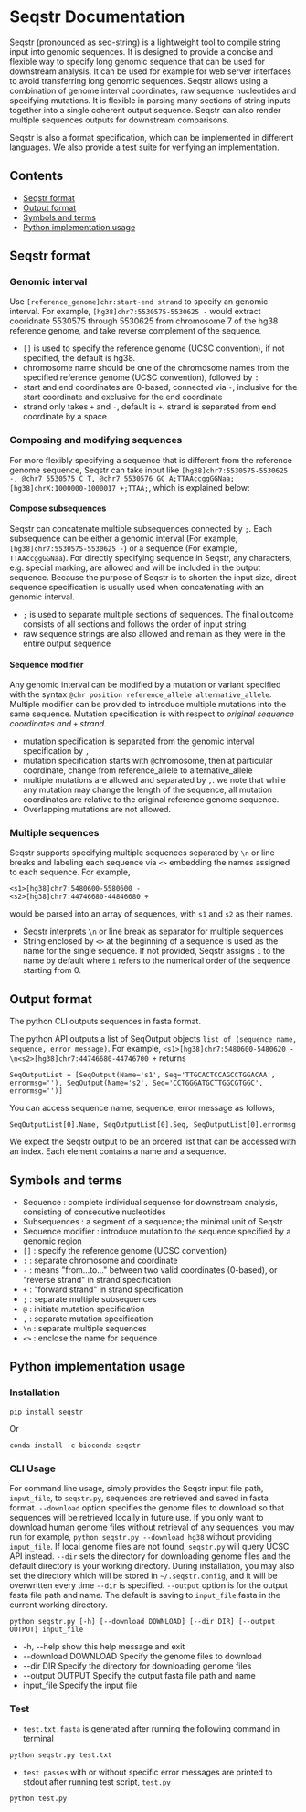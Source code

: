 # Seqstr Documentation

Seqstr (pronounced as seq-string) is a lightweight tool to compile string input into genomic sequences. It is designed to provide a concise and flexible way to specify long genomic sequence that can be used for downstream analysis. It can be used for example for web server interfaces to avoid transferring long genomic sequences. Seqstr allows using a combination of genome interval coordinates, raw sequence nucleotides and specifying mutations. It is flexible in parsing many sections of string inputs together into a single coherent output sequence. Seqstr can also render multiple sequences outputs for downstream comparisons.  

Seqstr is also a format specification, which can be implemented in different languages. We also provide a test suite for verifying an implementation.

## Contents

- [Seqstr format](#Seqstr-format)
- [Output format](#Output-format)
- [Symbols and terms](#Symbols-and-terms)
- [Python implementation usage](#Python-implementation-usage)

## Seqstr format
### Genomic interval

Use `[reference_genome]chr:start-end strand` to specify an genomic interval. For example, `[hg38]chr7:5530575-5530625 -` would extract cooridnate 5530575 through 5530625 from chromosome 7 of the hg38 reference genome, and take reverse complement of the sequence. 

- `[]` is used to specify the reference genome (UCSC convention), if not specified, the default is hg38.
- chromosome name should be one of the chromosome names from the specified reference genome (UCSC convention), followed by `:`
- start and end coordinates are 0-based, connected via `-`, inclusive for the start coordinate and exclusive for the end coordinate
- strand only takes `+` and `-`, default is `+`. strand is separated from end coordinate by a space

### Composing and modifying sequences

For more flexibly specifying a sequence that is different from the reference genome sequence, Seqstr can take input like `[hg38]chr7:5530575-5530625 -, @chr7 5530575 C T, @chr7 5530576 GC A;TTAAccggGGNaa;[hg38]chrX:1000000-1000017 +;TTAA;`, which is explained below:

#### Compose subsequences

Seqstr can concatenate multiple subsequences connected by `;`. Each subsequence can be either a genomic interval (For example, `[hg38]chr7:5530575-5530625 -`) or a sequence (For example, `TTAAccggGGNaa`). For directly specifying sequence in Seqstr, any characters, e.g. special marking, are allowed and will be included in the output sequence. Because the purpose of Seqstr is to shorten the input size, direct sequence specification is usually used when concatenating with an genomic interval.
- `;` is used to separate multiple sections of sequences. The final outcome consists of all sections and follows the order of input string
- raw sequence strings are also allowed and remain as they were in the entire output sequence

#### Sequence modifier
Any genomic interval can be modified by a mutation or variant specified with the syntax `@chr position reference_allele alternative_allele`. Multiple modifier can be provided to introduce multiple mutations into the same sequence. Mutation specification is with respect to *original sequence coordinates and `+` strand*.

- mutation specification is separated from the genomic interval specification by `,` 
- mutation specification starts with `@`chromosome, then at particular coordinate, change from reference_allele to alternative_allele
- multiple mutations are allowed and separated by `,`. we note that while any mutation may change the length of the sequence, all mutation coordinates are relative to the original reference genome sequence. 
- Overlapping mutations are not allowed.
 

### Multiple sequences

Seqstr supports specifying multiple sequences separated by `\n` or line breaks and labeling each sequence via `<>` embedding the names assigned to each sequence. For example, 
```
<s1>[hg38]chr7:5480600-5580600 -
<s2>[hg38]chr7:44746680-44846680 +
``` 
would be parsed into an array of sequences, with `s1` and `s2` as their names.
- Seqstr interprets `\n` or line break as separator for multiple sequences
- String enclosed by `<>` at the beginning of a sequence is used as the name for the single sequence. If not provided, Seqstr assigns `i` to the name by default where `i` refers to the numerical order of the sequence starting from 0.
    
## Output format

The python CLI outputs sequences in fasta format.

The python API outputs a list of SeqOutput objects `list of (sequence name, sequence, error message)`. For example, `<s1>[hg38]chr7:5480600-5480620 -\n<s2>[hg38]chr7:44746680-44746700 +` returns

```
SeqOutputList = [SeqOutput(Name='s1', Seq='TTGCACTCCAGCCTGGACAA', errormsg=''), SeqOutput(Name='s2', Seq='CCTGGGATGCTTGGCGTGGC', errormsg='')]
```
You can access sequence name, sequence, error message as follows,

```
SeqOutputList[0].Name, SeqOutputList[0].Seq, SeqOutputList[0].errormsg
```

We expect the Seqstr output to be an ordered list that can be accessed with an index. Each element contains a name and a sequence.

## Symbols and terms

- Sequence : complete individual sequence for downstream analysis, consisting of consecutive nucleotides 
- Subsequences : a segment of a sequence; the minimal unit of Seqstr
- Sequence modifier : introduce mutation to the sequence specified by a genomic region
- `[]` : specify the reference genome (UCSC convention)
- `:` : separate chromosome and coordinate
- `-` : means "from...to..." between two valid coordinates (0-based), or "reverse strand" in strand specification
- `+` : "forward strand" in strand specification
- `;` : separate multiple subsequences
- `@` : initiate mutation specification
- `,` : separate mutation specification
- `\n` : separate multiple sequences
- `<>` : enclose the name for sequence

## Python implementation usage

### Installation 

```
pip install seqstr
```

Or 

```
conda install -c bioconda seqstr
```

### CLI Usage

For command line usage, simply provides the Seqstr input file path, `input_file`, to `seqstr.py`, sequences are retrieved and saved in fasta format. `--download` option specifies the genome files to download so that sequences will be retrieved locally in future use. If you only want to download human genome files without retrieval of any sequences, you may run for example, `python seqstr.py --download hg38` without providing `input_file`. If local genome files are not found, `seqstr.py` will query UCSC API instead. `--dir` sets the directory for downloading genome files and the default directory is your working directory. During installation, you may also set the directory which will be stored in `~/.seqstr.config`, and it will be overwritten every time `--dir` is specified. `--output` option is for the output fasta file path and name. The default is saving to `input_file`.fasta in the current working directory.

```
python seqstr.py [-h] [--download DOWNLOAD] [--dir DIR] [--output OUTPUT] input_file
```

-  -h, --help           show this help message and exit
-  --download DOWNLOAD  Specify the genome files to download
-  --dir DIR            Specify the directory for downloading genome files
-  --output OUTPUT      Specify the output fasta file path and name
-  input_file           Specify the input file

### Test 

- `test.txt.fasta` is generated after running the following command in terminal
```
python seqstr.py test.txt
```
- `test passes` with or without specific error messages are printed to stdout after running test script, `test.py`
```
python test.py
``` 
